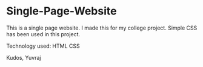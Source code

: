 # Single-Page-Website
This is a single page website.
I made this for my college project. 
Simple CSS has been used in this project.

Technology used: HTML CSS

Kudos,
Yuvraj
